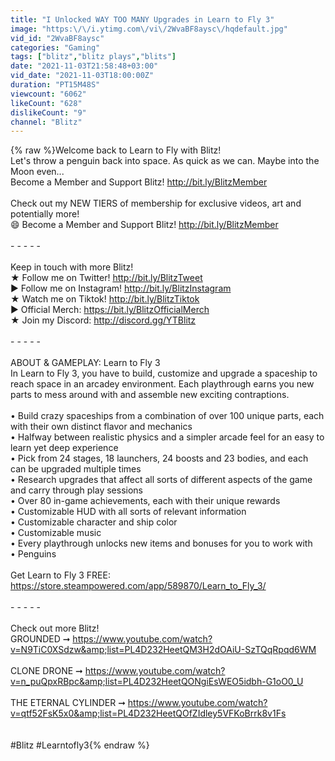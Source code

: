 ```yaml
---
title: "I Unlocked WAY TOO MANY Upgrades in Learn to Fly 3"
image: "https:\/\/i.ytimg.com\/vi\/2WvaBF8aysc\/hqdefault.jpg"
vid_id: "2WvaBF8aysc"
categories: "Gaming"
tags: ["blitz","blitz plays","blits"]
date: "2021-11-03T21:58:48+03:00"
vid_date: "2021-11-03T18:00:00Z"
duration: "PT15M48S"
viewcount: "6062"
likeCount: "628"
dislikeCount: "9"
channel: "Blitz"
---
```

{% raw %}Welcome back to Learn to Fly with Blitz! <br />Let's throw a penguin back into space. As quick as we can. Maybe into the Moon even...<br />Become a Member and Support Blitz! <a rel="nofollow" target="blank" href="http://bit.ly/BlitzMember">http://bit.ly/BlitzMember</a><br /><br />Check out my NEW TIERS of membership for exclusive videos, art and potentially more!<br />😄 Become a Member and Support Blitz! <a rel="nofollow" target="blank" href="http://bit.ly/BlitzMember">http://bit.ly/BlitzMember</a><br /><br />- - - - -<br /><br />Keep in touch with more Blitz!<br />★ Follow me on Twitter! <a rel="nofollow" target="blank" href="http://bit.ly/BlitzTweet">http://bit.ly/BlitzTweet</a><br />► Follow me on Instagram! <a rel="nofollow" target="blank" href="http://bit.ly/BlitzInstagram">http://bit.ly/BlitzInstagram</a><br />★ Watch me on Tiktok! <a rel="nofollow" target="blank" href="http://bit.ly/BlitzTiktok">http://bit.ly/BlitzTiktok</a><br />► Official Merch: <a rel="nofollow" target="blank" href="https://bit.ly/BlitzOfficialMerch">https://bit.ly/BlitzOfficialMerch</a><br />★ Join my Discord: <a rel="nofollow" target="blank" href="http://discord.gg/YTBlitz">http://discord.gg/YTBlitz</a><br /><br />- - - - -<br /><br />ABOUT &amp; GAMEPLAY: Learn to Fly 3<br />In Learn to Fly 3, you have to build, customize and upgrade a spaceship to reach space in an arcadey environment. Each playthrough earns you new parts to mess around with and assemble new exciting contraptions.<br /><br />• Build crazy spaceships from a combination of over 100 unique parts, each with their own distinct flavor and mechanics<br />• Halfway between realistic physics and a simpler arcade feel for an easy to learn yet deep experience<br />• Pick from 24 stages, 18 launchers, 24 boosts and 23 bodies, and each can be upgraded multiple times<br />• Research upgrades that affect all sorts of different aspects of the game and carry through play sessions<br />• Over 80 in-game achievements, each with their unique rewards<br />• Customizable HUD with all sorts of relevant information<br />• Customizable character and ship color<br />• Customizable music<br />• Every playthrough unlocks new items and bonuses for you to work with<br />• Penguins<br /><br />Get Learn to Fly 3 FREE:<br /><a rel="nofollow" target="blank" href="https://store.steampowered.com/app/589870/Learn_to_Fly_3/">https://store.steampowered.com/app/589870/Learn_to_Fly_3/</a><br /><br />- - - - -<br /><br />Check out more Blitz!<br />GROUNDED ➞ <a rel="nofollow" target="blank" href="https://www.youtube.com/watch?v=N9TiC0XSdzw&amp;list=PL4D232HeetQM3H2dOAiU-SzTQqRpqd6WM">https://www.youtube.com/watch?v=N9TiC0XSdzw&amp;list=PL4D232HeetQM3H2dOAiU-SzTQqRpqd6WM</a><br /><br />CLONE DRONE ➞ <a rel="nofollow" target="blank" href="https://www.youtube.com/watch?v=n_puQpxRBpc&amp;list=PL4D232HeetQONgiEsWEO5idbh-G1oO0_U">https://www.youtube.com/watch?v=n_puQpxRBpc&amp;list=PL4D232HeetQONgiEsWEO5idbh-G1oO0_U</a><br /><br />THE ETERNAL CYLINDER ➞ <a rel="nofollow" target="blank" href="https://www.youtube.com/watch?v=qtf52FsK5x0&amp;list=PL4D232HeetQOfZIdley5VFKoBrrk8v1Fs">https://www.youtube.com/watch?v=qtf52FsK5x0&amp;list=PL4D232HeetQOfZIdley5VFKoBrrk8v1Fs</a><br /><br /><br />#Blitz #Learntofly3{% endraw %}
